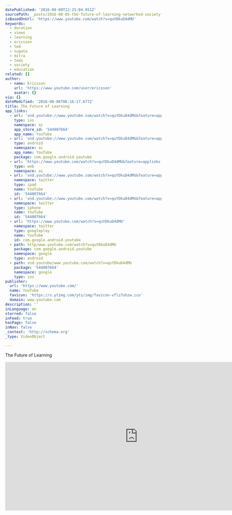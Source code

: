```yaml
---
datePublished: '2016-08-08T12:25:04.951Z'
sourcePath: _posts/2016-08-05-the-future-of-learning-networked-society-ericsson.md
isBasedOnUrl: 'https://www.youtube.com/watch?v=quYDkuD4dMU'
keywords:
  - duration
  - views
  - learning
  - ericsson
  - ted
  - sugata
  - mitra
  - tedx
  - society
  - education
related: []
author:
  - name: Ericsson
    url: 'https://www.youtube.com/user/ericsson'
    avatar: {}
via: {}
dateModified: '2016-08-06T06:16:17.677Z'
title: The Future of Learning
app_links:
  - url: 'vnd.youtube://www.youtube.com/watch?v=quYDkuD4dMU&feature=applinks'
    type: ios
    namespace: ai
    app_store_id: '544007664'
    app_name: YouTube
  - url: 'vnd.youtube://www.youtube.com/watch?v=quYDkuD4dMU&feature=applinks'
    type: android
    namespace: ai
    app_name: YouTube
    package: com.google.android.youtube
  - url: 'https://www.youtube.com/watch?v=quYDkuD4dMU&feature=applinks'
    type: web
    namespace: ai
  - url: 'vnd.youtube://www.youtube.com/watch?v=quYDkuD4dMU&feature=applinks'
    namespace: twitter
    type: ipad
    name: YouTube
    id: '544007664'
  - url: 'vnd.youtube://www.youtube.com/watch?v=quYDkuD4dMU&feature=applinks'
    namespace: twitter
    type: iphone
    name: YouTube
    id: '544007664'
  - url: 'https://www.youtube.com/watch?v=quYDkuD4dMU'
    namespace: twitter
    type: googleplay
    name: YouTube
    id: com.google.android.youtube
  - path: http/www.youtube.com/watch?v=quYDkuD4dMU
    package: com.google.android.youtube
    namespace: google
    type: android
  - path: vnd.youtube/www.youtube.com/watch?v=quYDkuD4dMU
    package: '544007664'
    namespace: google
    type: ios
publisher:
  url: 'https://www.youtube.com/'
  name: YouTube
  favicon: 'https://s.ytimg.com/yts/img/favicon-vflz7uhzw.ico'
  domain: www.youtube.com
description: ''
inLanguage: en
starred: false
inFeed: true
hasPage: false
inNav: false
_context: 'http://schema.org'
_type: VideoObject

---
```

The Future of Learning

<iframe src="https://cdn.embedly.com/widgets/media.html?src=https%3A%2F%2Fwww.youtube.com%2Fembed%2FquYDkuD4dMU%3Ffeature%3Doembed&amp;url=http%3A%2F%2Fwww.youtube.com%2Fwatch%3Fv%3DquYDkuD4dMU&amp;image=https%3A%2F%2Fi.ytimg.com%2Fvi%2FquYDkuD4dMU%2Fhqdefault.jpg&amp;key=b7d04c9b404c499eba89ee7072e1c4f7&amp;type=text%2Fhtml&amp;schema=youtube" width="854" height="480" scrolling="no" frameborder="0" allowfullscreen="" style=""></iframe>